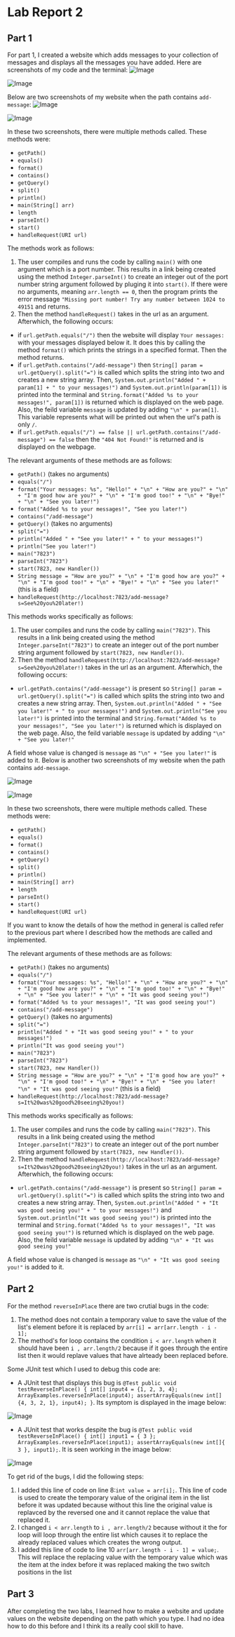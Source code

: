 # Lab Report 2
## Part 1

For part 1, I created a website which adds messages to your collection of messages and displays all the messages you have added. Here are screenshots of my code and the terminal:
![Image](CSE15L_LabReport2_ScreenShot1.png)

![Image](CSE15L_LabReport2_ScreenShotCode1.png)

Below are two screenshots of my website when the path contains `add-message`:
![Image](CSE15L_LabReport2_ScreenShotWebsite1.1.png)

![Image](CSE15L_LabReport2_ScreenShotWebsite1.2.png)

In these two screenshots, there were multiple methods called. These methods were:
- `getPath()`
- `equals()`
- `format()`
- `contains()`
- `getQuery()`
- `split()`
- `println()`
- `main(String[] arr)`
- `length`
- `parseInt()`
- `start()`
- `handleRequest(URI url)`

The methods work as follows:
1. The user compiles and runs the code by calling `main()` with one argument which is a port number. This results in a link being created using the method `Integer.parseInt()` to create an integer out of the port number string argument followed by pluging it into `start()`. If there were no arguments, meaning `arr.length == 0`, then the program prints the error message `"Missing port number! Try any number between 1024 to 49151` and returns.
2. Then the method `handleRequest()` takes in the url as an argument. Afterwhich, the following occurs:
- if `url.getPath.equals("/")` then the website will display `Your messages:` with your messages displayed below it. It does this by calling the method `format()` which prints the strings in a specified format. Then the method returns.
- if `url.getPath.contains("/add-message")` then `String[] param = url.getQuery().split("=")` is called which splits the string into two and creates a new string array. Then, `System.out.println("Added " + param[1] + " to your messages!")` and `System.out.println(param[1])` is printed into the terminal and `String.format("Added %s to your messages!", param[1])` is returned which is displayed on the web page. Also, the feild variable `message` is updated by adding `"\n" + param[1]`. This variable represents what will be printed out when the url's path is only `/`.
- if `url.getPath.equals("/") == false || url.getPath.contains("/add-message") == false` then the `"404 Not Found!"` is returned and is displayed on the webpage.

The relevant arguments of these methods are as follows:
- `getPath()` (takes no arguments)
- `equals("/")` 
- `format("Your messages: %s", "Hello!" + "\n" + "How are you?" + "\n" + "I'm good how are you?" + "\n" + "I'm good too!" + "\n" + "Bye!" + "\n" + "See you later!")`
- `format("Added %s to your messages!", "See you later!")`
- `contains("/add-message")`
- `getQuery()` (takes no arguments)
- `split("=")` 
- `println("Added " + "See you later!" + " to your messages!")`
- `println("See you later!")`
- `main("7823")`
- `parseInt("7823")`
- `start(7823, new Handler())`
- `String message = "How are you?" + "\n" + "I'm good how are you?" + "\n" + "I'm good too!" + "\n" + "Bye!" + "\n" + "See you later!"` (this is a field)
- `handleRequest(http://localhost:7823/add-message?s=See%20you%20later!)`

This methods works specifically as follows:
1. The user compiles and runs the code by calling `main("7823")`. This results in a link being created using the method `Integer.parseInt("7823")` to create an integer out of the port number string argument followed by `start(7823, new Handler())`.
2. Then the method `handleRequest(http://localhost:7823/add-message?s=See%20you%20later!)` takes in the url as an argument. Afterwhich, the following occurs:
- `url.getPath.contains("/add-message")` is present so `String[] param = url.getQuery().split("=")` is called which splits the string into two and creates a new string array. Then, `System.out.println("Added " + "See you later!" + " to your messages!")` and `System.out.println("See you later!")` is printed into the terminal and `String.format("Added %s to your messages!", "See you later!")` is returned which is displayed on the web page. Also, the feild variable `message` is updated by adding `"\n" + "See you later!"`

A field whose value is changed is `message` as `"\n" + "See you later!"` is added to it. Below is another two screenshots of my website when the path contains `add-message`.

![Image](CSE15L_LabReport2_ScreenShotWebsite2.1.png)

![Image](CSE15L_LabReport2_ScreenShotWebsite2.2.png)

In these two screenshots, there were multiple methods called. These methods were:
- `getPath()`
- `equals()`
- `format()`
- `contains()`
- `getQuery()`
- `split()`
- `println()`
- `main(String[] arr)`
- `length`
- `parseInt()`
- `start()`
- `handleRequest(URI url)`

If you want to know the details of how the method in general is called refer to the previous part where I described how the methods are called and implemented.

The relevant arguments of these methods are as follows:
- `getPath()` (takes no arguments)
- `equals("/")` 
- `format("Your messages: %s", "Hello!" + "\n" + "How are you?" + "\n" + "I'm good how are you?" + "\n" + "I'm good too!" + "\n" + "Bye!" + "\n" + "See you later!" + "\n" + "It was good seeing you!")`
- `format("Added %s to your messages!", "It was good seeing you!")`
- `contains("/add-message")`
- `getQuery()` (takes no arguments)
- `split("=")` 
- `println("Added " + "It was good seeing you!" + " to your messages!")`
- `println("It was good seeing you!")`
- `main("7823")`
- `parseInt("7823")`
- `start(7823, new Handler())`
- `String message = "How are you?" + "\n" + "I'm good how are you?" + "\n" + "I'm good too!" + "\n" + "Bye!" + "\n" + "See you later! "\n" + "It was good seeing you!"` (this is a field)
- `handleRequest(http://localhost:7823/add-message?s=It%20was%20good%20seeing%20you!)`

This methods works specifically as follows:
1. The user compiles and runs the code by calling `main("7823")`. This results in a link being created using the method `Integer.parseInt("7823")` to create an integer out of the port number string argument followed by `start(7823, new Handler())`.
2. Then the method `handleRequest(http://localhost:7823/add-message?s=It%20was%20good%20seeing%20you!)` takes in the url as an argument. Afterwhich, the following occurs:
- `url.getPath.contains("/add-message")` is present so `String[] param = url.getQuery().split("=")` is called which splits the string into two and creates a new string array. Then, `System.out.println("Added " + "It was good seeing you!" + " to your messages!")` and `System.out.println("It was good seeing you!")` is printed into the terminal and `String.format("Added %s to your messages!", "It was good seeing you!")` is returned which is displayed on the web page. Also, the feild variable `message` is updated by adding `"\n" + "It was good seeing you!"`

A field whose value is changed is `message` as `"\n" + "It was good seeing you!"` is added to it.

## Part 2

For the method `reverseInPlace` there are two crutial bugs in the code:

1. The method does not contain a temporary value to save the value of the list's element before it is replaced by `arr[i] = arr[arr.length - i - 1];`
2. The method's for loop contains the condition `i < arr.length` when it should have been `i , arr.length/2` because if it goes through the entire list then it would replave values that have alrteady been replaced before.

Some JUnit test which I used to debug this code are:

- A JUnit test that displays this bug is `@Test public void testReverseInPlace() { int[] input4 = {1, 2, 3, 4}; ArrayExamples.reverseInPlace(input4); assertArrayEquals(new int[]{4, 3, 2, 1}, input4); }`. Its symptom is displayed in the image below:

![Image](CSE15l_Labreport2_ScreenShot.png)

- A JUnit test that works despite the bug is `@Test public void testReverseInPlace() { int[] input1 = { 3 }; ArrayExamples.reverseInPlace(input1); assertArrayEquals(new int[]{ 3 }, input1);`. It is seen working in the image below:

![Image](CSE15L_Labreport2_ScreenShot2.png)

To get rid of the bugs, I did the following steps:
1. I added this line of code on line 8:`int value = arr[i];`. This line of code is used to create the temporary value of the original item in the list before it was updated because without this line the original value is replavced by the reversed one and it cannot replace the value that replaced it. 
2. I changed `i < arr.length` to `i , arr.length/2` because without it the for loop will loop through the entire list which causes it to replace the already replaced values which creates the wrong output.
3. I added this line of code to line 10 `arr[arr.length - i - 1] = value;`. This will replace the replacing value with the temporary value which was the item at the index before it was replaced making the two switch positions in the list

## Part 3

After completing the two labs, I learned how to make a website and update values on the website depending on the path which you type. I had no idea how to do this before and I think its a really cool skill to have.
